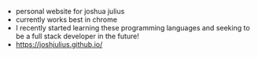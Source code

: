 - personal website for joshua julius <br>
- currently works best in chrome <br>
- I recently started learning these programming languages and seeking to be a full stack developer in the future! <br>
- https://joshjulius.github.io/

